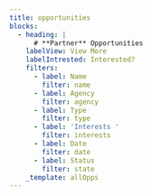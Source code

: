 ```yaml
---
title: opportunities
blocks:
  - heading: |
      # **Partner** Opportunities
    labelView: View More
    labelIntrested: Interested?
    filters:
      - label: Name
        filter: name
      - label: Agency
        filter: agency
      - label: Type
        filter: type
      - label: 'Interests '
        filter: interests
      - label: Date
        filter: date
      - label: Status
        filter: state
    _template: allOpps
---
```


